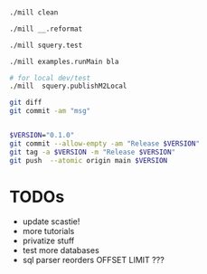 


```sh


./mill clean

./mill __.reformat

./mill squery.test

./mill examples.runMain bla

# for local dev/test
./mill  squery.publishM2Local

git diff
git commit -am "msg"


$VERSION="0.1.0"
git commit --allow-empty -am "Release $VERSION"
git tag -a $VERSION -m "Release $VERSION"
git push  --atomic origin main $VERSION


```

# TODOs

- update scastie!
- more tutorials
- privatize stuff
- test more databases
- sql parser reorders OFFSET LIMIT ???
